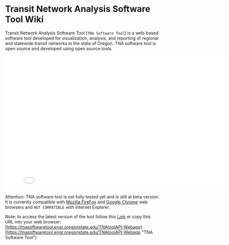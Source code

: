 Transit Network Analysis Software Tool Wiki
=========

Transit Network Analysis Software Tool (`TNA Software Tool`) is a web-based software tool developed for visualization, analysis, and reporting of regional and statewide transit networks in the state of Oregon. TNA software tool is open source and developed using open source tools.
 
<iframe src="slideshow.html" width="810" height="440" frameborder="0" scrolling="no"  style="margin:0 auto;display:block;"></iframe> 

Attention: TNA software tool is not fully tested yet and is still at beta version. 
It is currently compatible with [Mozilla FireFox](https://www.mozilla.org/en-US/firefox/all/ "Download Mozilla FireFox") and [Google Chrome](https://www.google.com/chrome/browser/ "Download Google Chrome") web browsers and `NOT COMPATIBLE` with Internet Explorer.

Note: to access the latest version of the tool follow this [Link](https://tnasoftwaretool.engr.oregonstate.edu/TNAtoolAPI-Webapp "TNA Software Tool") or copy this URL into your web browser: [https://tnasoftwaretool.engr.oregonstate.edu/TNAtoolAPI-Webapp](https://tnasoftwaretool.engr.oregonstate.edu/TNAtoolAPI-Webapp "TNA Software Tool")


